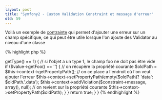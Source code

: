 ```yaml
---
layout: post
title: "Symfony2 - Custom Validation Constraint et message d'erreur"
old: 59
---
```


Voilà un exemple de [contrainte](http://symfony.com/doc/current/cookbook/validation/custom_constraint.html) qui permet d'ajouter une erreur sur un champ spécifique, ce qui peut être utile lorsque l'on ajoute des Validator au niveau d'une classe

{% highlight php %}
<?php
class ObjectValidator extends ConstraintValidator
{
    public function isValid($value, Constraint $constraint)
    {
        if ($value->getType() == 1) {
            // si l'objet a un type 1, le champ foo ne doit pas être vide
            if ($value->getFoo() == '') {

                // on récupère la propriété courante
                $oldPath = $this->context->getPropertyPath();

                // on ce place a l'endroit où l'on veut ajouter l'erreur
                $this->context->setPropertyPath(empty($oldPath)? 'data': $oldPath.'.data');
                $this->context->addViolation($constraint->message, array(), null);

                // on revient sur la propriété courante
                $this->context->setPropertyPath($oldPath);
            }
        }

        return true;
    }
}
{% endhighlight %}
